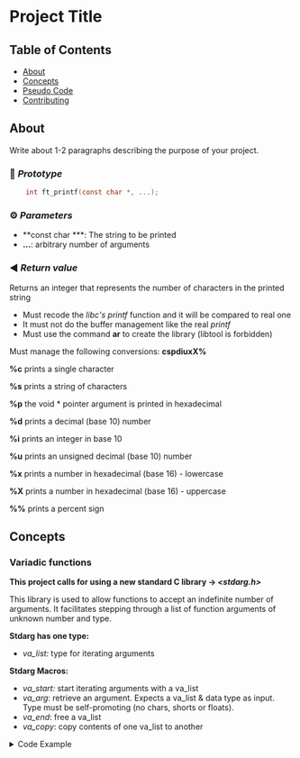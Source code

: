 # Project Title

## Table of Contents

- [About](#about)
- [Concepts](#concepts)
- [Pseudo Code](#pseudo)
- [Contributing](../CONTRIBUTING.md)

## About <a name = "about"></a>

Write about 1-2 paragraphs describing the purpose of your project.

### 💾 *Prototype*

```c
	int ft_printf(const char *, ...);
```

### ⚙️ *Parameters*

- **const char ***: The string to be printed
- **...**: arbitrary number of arguments

### ◀️ *Return value*

Returns an integer that represents the number of characters in the printed string

- Must recode the *libc's* *printf* function and it will be compared to real one
- It must not do the buffer management like the real *printf*
- Must use the command **ar** to create the library (libtool is forbidden)

Must manage the following conversions: **cspdiuxX%**

**%c** prints a single character

**%s** prints a string of characters

**%p** the void * pointer argument is printed in hexadecimal

**%d** prints a decimal (base 10) number

**%i** prints an integer in base 10

**%u** prints an unsigned decimal (base 10) number

**%x** prints a number in hexadecimal (base 16) - lowercase

**%X** prints a number in hexadecimal (base 16) - uppercase

**%%** prints a percent sign

## Concepts <a name = "concepts"></a>

### Variadic functions
**This project calls for using a new standard C library → *<stdarg.h>*** 

This library is used to allow functions to accept an indefinite number of arguments. It facilitates stepping through a list of function arguments of unknown number and type. 

**Stdarg has one type:**

- *va_list:* type for iterating arguments

**Stdarg Macros:**

- *va_start:* start iterating arguments with a va_list
- *va_arg*: retrieve an argument. Expects a va_list & data type as input. Type must be self-promoting (no chars, shorts or floats).
- *va_end*: free a va_list
- *va_copy*: copy contents of one va_list to another
<details>
<summary>Code Example</summary>
```c

#include <stdarg.h>
#include <stdio.h>
 
/* this function will take the number of values to average
   followed by all of the numbers to average */
double average ( int num, ... )
{
    va_list arguments;                     
    double sum = 0;
 
    /* Initializing arguments to store all values after num. 
		Va_starts expects a va_list & last required argument*/
    va_start ( arguments, num );           
    /* Sum all the inputs; we still rely on the function caller to tell us how
     * many there are */
    for ( int x = 0; x < num; x++ )        
    {
        sum += va_arg ( arguments, double ); 
    } /* va_arg expects va_list & data type */
    va_end ( arguments );                  // Cleans up the list
 
    return sum / num;                      
}
 
int main()
{
    /* this computes the average of 13.2, 22.3 and 4.5 (3 indicates the number of values to average) */
    printf( "%f\n", average ( 3, 12.2, 22.3, 4.5 ) );
    /* here it computes the average of the 5 values 3.3, 2.2, 1.1, 5.5 and 3.3 */
    printf( "%f\n", average ( 5, 3.3, 2.2, 1.1, 5.5, 3.3 ) );
    
```
</details>

### Prerequisites

What things you need to install the software and how to install them.

```
Give examples
```

### Installing

A step by step series of examples that tell you how to get a development env running.

Say what the step will be

```
Give the example
```

And repeat

```
until finished
```

End with an example of getting some data out of the system or using it for a little demo.

## Concepts <a name = "concepts"></a>

Add notes about how to use the system.

## Pseudo Code <a name = "pseudo"></a>